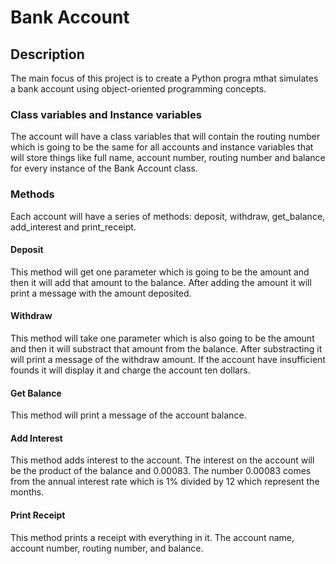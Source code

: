 # Bank Account
## Description
The main focus of this project is to create a Python progra mthat simulates a bank account using object-oriented programming concepts.

### Class variables and Instance variables
The account will have a class variables that will contain the routing number which is going to be the same for all accounts and instance variables that will store things like full name, account number, routing number and balance for every  instance of the Bank Account class.

### Methods
Each account will have a series of methods: deposit, withdraw, get_balance, add_interest and print_receipt.

#### Deposit
This method will get one parameter which is going to be the amount and then it will add that amount to the balance. After adding the amount it will print a message with the amount deposited.

#### Withdraw
This method will take one parameter which is also going to be the amount and then it will substract that amount from the balance. After substracting it will print a message of the withdraw amount. If the account have insufficient founds it will display it and charge the account ten dollars.

#### Get Balance
This method will print a message of the account balance.

#### Add Interest
This method adds interest to the account. The interest on the account will be the product of the balance and 0.00083. The number 0.00083 comes from the annual interest rate which is 1% divided by 12 which represent the months. 

#### Print Receipt
This method prints a receipt with everything in it. The account name, account number, routing number, and balance.
